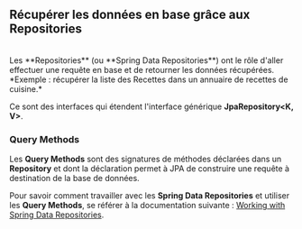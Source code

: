## Récupérer les données en base grâce aux Repositories
<br />
Les **Repositories** (ou **Spring Data Repositories**) ont le rôle d'aller effectuer une requête en base et de retourner les données récupérées. *Exemple : récupérer la liste des Recettes dans un annuaire de recettes de cuisine.*

Ce sont des interfaces qui étendent l'interface générique **JpaRepository<K, V>**.

### Query Methods

Les **Query Methods** sont des signatures de méthodes déclarées dans un **Repository** et dont la déclaration permet à JPA de construire une requête à destination de la base de données.

Pour savoir comment travailler avec les **Spring Data Repositories** et utiliser les **Query Methods**, se référer à la documentation suivante : [Working with Spring Data Repositories](https://docs.spring.io/spring-data/jpa/docs/1.5.0.RELEASE/reference/html/repositories.html).